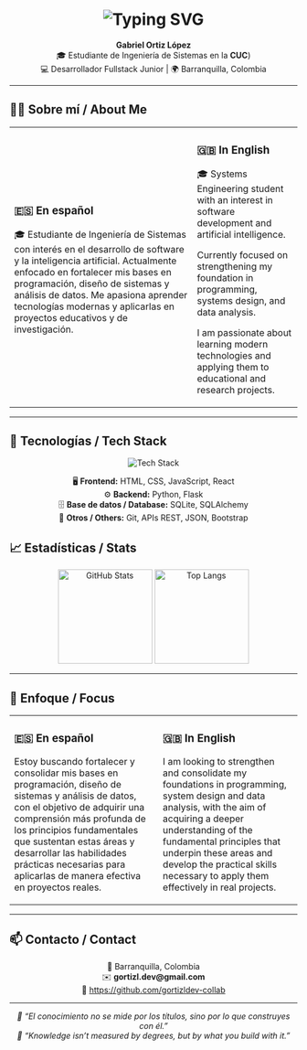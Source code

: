 <!-- Encabezado animado -->
<h1 align="center">
  <img src="https://readme-typing-svg.herokuapp.com?font=Poppins&weight=600&size=45&duration=3000&pause=1000&color=0078D4&center=true&vCenter=true&width=435&lines=👋+¡Hola!;👋+Hello!;Welcome+to+my+profile!;¡Bienvenido+a+mi+perfil!" alt="Typing SVG" />
</h1>

<p align="center">
  <strong>Gabriel Ortiz López</strong><br>
  🎓 Estudiante de Ingeniería de Sistemas en la <b>CUC</b>)<br>
  💻 Desarrollador Fullstack Junior | 🌍 Barranquilla, Colombia
</p>

---

## 🧑‍💻 Sobre mí / About Me
<table>
<tr>
<td>

### 🇪🇸 En español
🎓 Estudiante de Ingeniería de Sistemas con interés en el desarrollo de software y la inteligencia artificial.
Actualmente enfocado en fortalecer mis bases en programación, diseño de sistemas y análisis de datos.
Me apasiona aprender tecnologías modernas y aplicarlas en proyectos educativos y de investigación.

</td>
<td>

### 🇬🇧 In English
🎓 Systems Engineering student with an interest in software development and artificial intelligence.

Currently focused on strengthening my foundation in programming, systems design, and data analysis.

I am passionate about learning modern technologies and applying them to educational and research projects.

</td>
</tr>
</table>

---

## 🚀 Tecnologías / Tech Stack
<p align="center">
  <img src="https://skillicons.dev/icons?i=html,css,js,react,python,flask,sqlite,bootstrap,git" alt="Tech Stack" />
</p>

<p align="center">
  🖥️ <b>Frontend:</b> HTML, CSS, JavaScript, React <br>
  ⚙️ <b>Backend:</b> Python, Flask <br>
  🗄️ <b>Base de datos / Database:</b> SQLite, SQLAlchemy <br>
  🔧 <b>Otros / Others:</b> Git, APIs REST, JSON, Bootstrap
</p>


## 📈 Estadísticas / Stats
<p align="center">
  <img src="https://github-readme-stats.vercel.app/api?username=gortizldev-collab&show_icons=true&theme=radical" alt="GitHub Stats" height="165"/>
  <img src="https://github-readme-stats.vercel.app/api/top-langs/?username=gortizldev-collab&layout=compact&theme=radical" alt="Top Langs" height="165"/>
</p>

---

## 🎯 Enfoque / Focus
<table>
<tr>
<td>

### 🇪🇸 En español
Estoy buscando fortalecer y consolidar mis bases en programación, diseño de sistemas y análisis de datos, con el objetivo de adquirir una comprensión más profunda de los principios fundamentales que sustentan estas áreas y desarrollar las habilidades prácticas necesarias para aplicarlas de manera efectiva en proyectos reales.


</td>
<td>

### 🇬🇧 In English

I am looking to strengthen and consolidate my foundations in programming, system design and data analysis, with the aim of acquiring a deeper understanding of the fundamental principles that underpin these areas and develop the practical skills necessary to apply them effectively in real projects.

</td>
</tr>
</table>

---

## 📫 Contacto / Contact
<p align="center">
📍 Barranquilla, Colombia  
<br>✉️ <b>gortizl.dev@gmail.com</b>  
<br>💼 <a href="[https://github.com/gortizldev-collab]">https://github.com/gortizldev-collab</a>
</p>

---

<p align="center">
  <i>💬 “El conocimiento no se mide por los títulos, sino por lo que construyes con él.”</i><br>
  <i>💬 “Knowledge isn’t measured by degrees, but by what you build with it.”</i>
</p>

